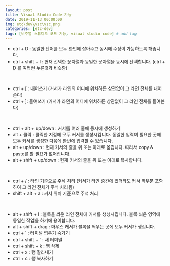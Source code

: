 ```yaml
---
layout: post
title: Visual Studio Code 기능
date: 2019-11-13 00:00:00
img: etc\dev\vsc\vsc.png
categories: [etc-dev] 
tags: [비주얼 스튜디오 코드 기능, visual studio code] # add tag
---
```


- ctrl + D : 동일한 단어를 모두 한번에 잡아주고 동시에 수정이 가능하도록 해줍니다.
- ctrl + shift + l : 현재 선택한 문자열과 동일한 문자열을 동시에 선택합니다. (ctrl + D 를 여러번 누른것과 비슷함)

<br>

- ctrl + [ : 내어쓰기 (커서가 라인의 어디에 위치하든 상관없이 그 라인 전체를 내어쓴다)
- ctrl + ]: 들여쓰기 (커서가 라인의 어디에 위치하든 상관없이 그 라인 전체를 들여쓴다)

<br>

- ctrl + alt + up/down : 커서를 여러 줄에 동시에 생성하기
- alt + 클릭 : 클릭한 지점에 모두 커서를 생성시킵니다. 동일한 입력이 필요한 곳에 모두 커서를 생성한 다음에 한번에 입력할 수 있습니다. 
- alt + up/down : 현재 커서의 줄을 위 또는 아래로 옮깁니다. 따라서 copy & paste를 할 필요가 없어집니다.
- alt + shift + up/down : 현재 커서의 줄을 위 또는 아래로 복사합니다.

<br>

- ctrl + / : 라인 기준으로 주석 처리 (커서가 라인 중간에 있더라도 커서 앞부분 포함하여 그 라인 전체가 주석 처리됨)
- shift + alt + a : 커서 위치 기준으로 주석 처리

<br>

- alt + shift + I : 블록을 씌운 라인 전체에 커서를 생성시킵니다. 블록 씌운 영역에 동일한 작업을 하기에 용이합니다. 
- alt + shift + drag : 마우스 커서가 블록을 씌우는 곳에 모두 커서가 생깁니다. 
- ctrl + ` : 터미널 띄우기 숨기기
- ctrl + shift + ` :  새 터미널 
- ctrl + shift + k : 행 삭제
- ctrl + x : 행 잘라내기
- ctrl + c : 행 복사하기
